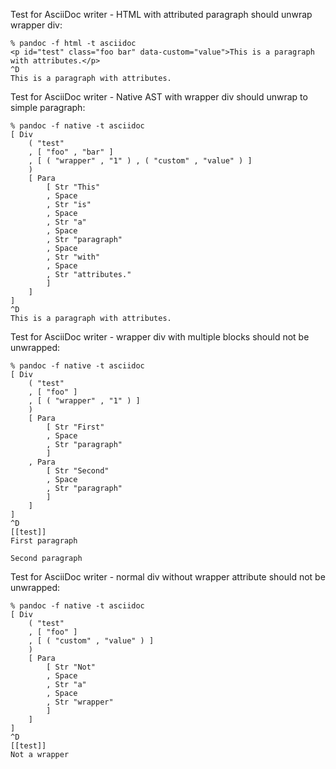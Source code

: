 Test for AsciiDoc writer - HTML with attributed paragraph should unwrap wrapper div:

```
% pandoc -f html -t asciidoc
<p id="test" class="foo bar" data-custom="value">This is a paragraph with attributes.</p>
^D
This is a paragraph with attributes.

```

Test for AsciiDoc writer - Native AST with wrapper div should unwrap to simple paragraph:

```
% pandoc -f native -t asciidoc
[ Div
    ( "test"
    , [ "foo" , "bar" ]
    , [ ( "wrapper" , "1" ) , ( "custom" , "value" ) ]
    )
    [ Para
        [ Str "This"
        , Space
        , Str "is"
        , Space
        , Str "a"
        , Space
        , Str "paragraph"
        , Space
        , Str "with"
        , Space
        , Str "attributes."
        ]
    ]
]
^D
This is a paragraph with attributes.

```

Test for AsciiDoc writer - wrapper div with multiple blocks should not be unwrapped:

```
% pandoc -f native -t asciidoc
[ Div
    ( "test"
    , [ "foo" ]
    , [ ( "wrapper" , "1" ) ]
    )
    [ Para
        [ Str "First"
        , Space
        , Str "paragraph"
        ]
    , Para
        [ Str "Second"
        , Space
        , Str "paragraph"
        ]
    ]
]
^D
[[test]]
First paragraph

Second paragraph

```

Test for AsciiDoc writer - normal div without wrapper attribute should not be unwrapped:

```
% pandoc -f native -t asciidoc
[ Div
    ( "test"
    , [ "foo" ]
    , [ ( "custom" , "value" ) ]
    )
    [ Para
        [ Str "Not"
        , Space
        , Str "a"
        , Space
        , Str "wrapper"
        ]
    ]
]
^D
[[test]]
Not a wrapper
